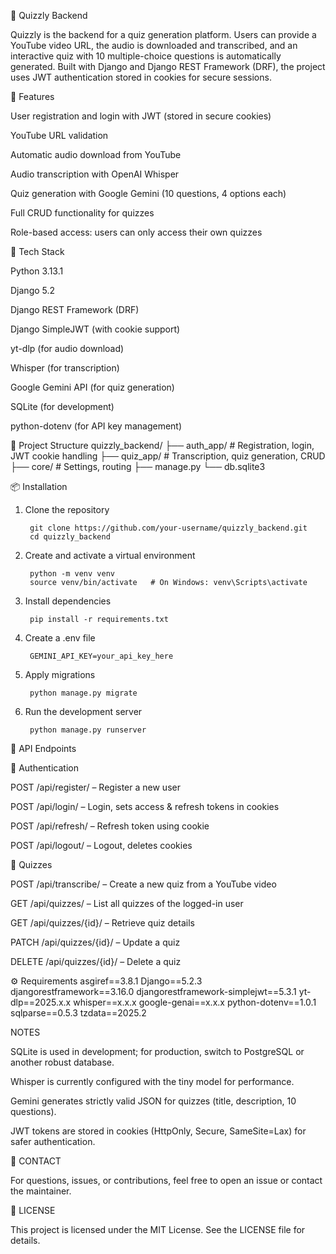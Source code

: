 🧠 Quizzly Backend

Quizzly is the backend for a quiz generation platform. Users can provide a YouTube video URL, the audio is downloaded and transcribed, and an interactive quiz with 10 multiple-choice questions is automatically generated.
Built with Django and Django REST Framework (DRF), the project uses JWT authentication stored in cookies for secure sessions.

🔧 Features

User registration and login with JWT (stored in secure cookies)

YouTube URL validation

Automatic audio download from YouTube

Audio transcription with OpenAI Whisper

Quiz generation with Google Gemini (10 questions, 4 options each)

Full CRUD functionality for quizzes

 Role-based access: users can only access their own quizzes


🚀 Tech Stack

Python 3.13.1

 Django 5.2

 Django REST Framework (DRF)

 Django SimpleJWT (with cookie support)

 yt-dlp (for audio download)

Whisper (for transcription)

Google Gemini API (for quiz generation)

SQLite (for development)

python-dotenv (for API key management)

📁 Project Structure
quizzly_backend/
├── auth_app/        # Registration, login, JWT cookie handling
├── quiz_app/        # Transcription, quiz generation, CRUD
├── core/            # Settings, routing
├── manage.py
└── db.sqlite3

📦 Installation

1. Clone the repository

        git clone https://github.com/your-username/quizzly_backend.git
        cd quizzly_backend

2. Create and activate a virtual environment

        python -m venv venv
        source venv/bin/activate   # On Windows: venv\Scripts\activate

3. Install dependencies

        pip install -r requirements.txt

4. Create a .env file

        GEMINI_API_KEY=your_api_key_here

5. Apply migrations

        python manage.py migrate

6. Run the development server

        python manage.py runserver

🔑 API Endpoints


🔐 Authentication

POST /api/register/ – Register a new user

POST /api/login/ – Login, sets access & refresh tokens in cookies

POST /api/refresh/ – Refresh token using cookie

POST /api/logout/ – Logout, deletes cookies

🧠 Quizzes

POST /api/transcribe/ – Create a new quiz from a YouTube video

GET /api/quizzes/ – List all quizzes of the logged-in user

GET /api/quizzes/{id}/ – Retrieve quiz details

PATCH /api/quizzes/{id}/ – Update a quiz

DELETE /api/quizzes/{id}/ – Delete a quiz

⚙️ Requirements
asgiref==3.8.1
Django==5.2.3
djangorestframework==3.16.0
djangorestframework-simplejwt==5.3.1
yt-dlp==2025.x.x
whisper==x.x.x
google-genai==x.x.x
python-dotenv==1.0.1
sqlparse==0.5.3
tzdata==2025.2

NOTES

SQLite is used in development; for production, switch to PostgreSQL or another robust database.

Whisper is currently configured with the tiny model for performance.

Gemini generates strictly valid JSON for quizzes (title, description, 10 questions).

JWT tokens are stored in cookies (HttpOnly, Secure, SameSite=Lax) for safer authentication.

📨 CONTACT

For questions, issues, or contributions, feel free to open an issue or contact the maintainer.

📄 LICENSE

This project is licensed under the MIT License. See the LICENSE file for details.
